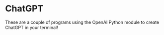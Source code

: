 # ChatGPT
These are a couple of programs using the OpenAI Python module to create ChatGPT in your terminal!
